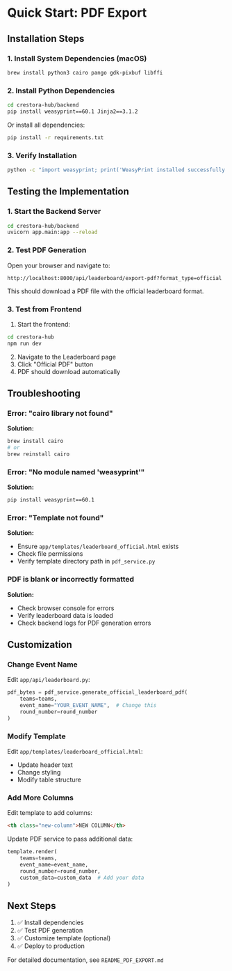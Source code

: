 # Quick Start: PDF Export

## Installation Steps

### 1. Install System Dependencies (macOS)

```bash
brew install python3 cairo pango gdk-pixbuf libffi
```

### 2. Install Python Dependencies

```bash
cd crestora-hub/backend
pip install weasyprint==60.1 Jinja2==3.1.2
```

Or install all dependencies:
```bash
pip install -r requirements.txt
```

### 3. Verify Installation

```bash
python -c "import weasyprint; print('WeasyPrint installed successfully!')"
```

## Testing the Implementation

### 1. Start the Backend Server

```bash
cd crestora-hub/backend
uvicorn app.main:app --reload
```

### 2. Test PDF Generation

Open your browser and navigate to:
```
http://localhost:8000/api/leaderboard/export-pdf?format_type=official
```

This should download a PDF file with the official leaderboard format.

### 3. Test from Frontend

1. Start the frontend:
```bash
cd crestora-hub
npm run dev
```

2. Navigate to the Leaderboard page
3. Click "Official PDF" button
4. PDF should download automatically

## Troubleshooting

### Error: "cairo library not found"

**Solution:**
```bash
brew install cairo
# or
brew reinstall cairo
```

### Error: "No module named 'weasyprint'"

**Solution:**
```bash
pip install weasyprint==60.1
```

### Error: "Template not found"

**Solution:**
- Ensure `app/templates/leaderboard_official.html` exists
- Check file permissions
- Verify template directory path in `pdf_service.py`

### PDF is blank or incorrectly formatted

**Solution:**
- Check browser console for errors
- Verify leaderboard data is loaded
- Check backend logs for PDF generation errors

## Customization

### Change Event Name

Edit `app/api/leaderboard.py`:
```python
pdf_bytes = pdf_service.generate_official_leaderboard_pdf(
    teams=teams,
    event_name="YOUR_EVENT_NAME",  # Change this
    round_number=round_number
)
```

### Modify Template

Edit `app/templates/leaderboard_official.html`:
- Update header text
- Change styling
- Modify table structure

### Add More Columns

Edit template to add columns:
```html
<th class="new-column">NEW COLUMN</th>
```

Update PDF service to pass additional data:
```python
template.render(
    teams=teams,
    event_name=event_name,
    round_number=round_number,
    custom_data=custom_data  # Add your data
)
```

## Next Steps

1. ✅ Install dependencies
2. ✅ Test PDF generation
3. ✅ Customize template (optional)
4. ✅ Deploy to production

For detailed documentation, see `README_PDF_EXPORT.md`







